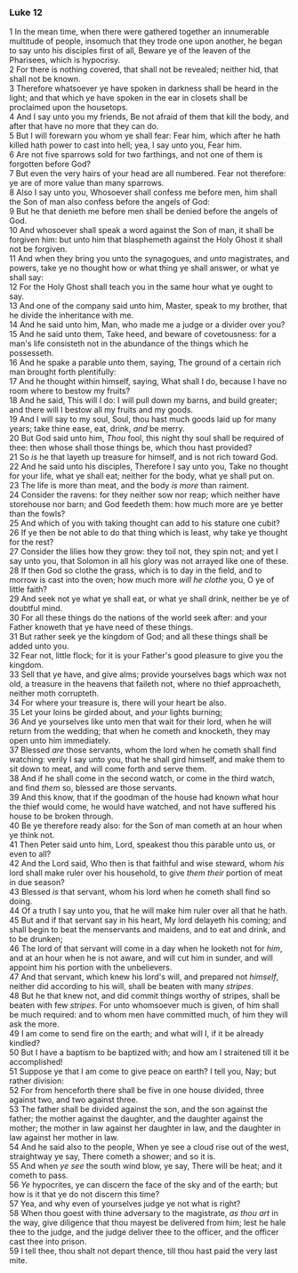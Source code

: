 ### Luke 12

1 In the mean time, when there were gathered together an innumerable multitude of people, insomuch that they trode one upon another, he began to say unto his disciples first of all, Beware ye of the leaven of the Pharisees, which is hypocrisy.  
2 For there is nothing covered, that shall not be revealed; neither hid, that shall not be known.  
3 Therefore whatsoever ye have spoken in darkness shall be heard in the light; and that which ye have spoken in the ear in closets shall be proclaimed upon the housetops.  
4 And I say unto you my friends, Be not afraid of them that kill the body, and after that have no more that they can do.  
5 But I will forewarn you whom ye shall fear: Fear him, which after he hath killed hath power to cast into hell; yea, I say unto you, Fear him.  
6 Are not five sparrows sold for two farthings, and not one of them is forgotten before God?  
7 But even the very hairs of your head are all numbered. Fear not therefore: ye are of more value than many sparrows.  
8 Also I say unto you, Whosoever shall confess me before men, him shall the Son of man also confess before the angels of God:  
9 But he that denieth me before men shall be denied before the angels of God.  
10 And whosoever shall speak a word against the Son of man, it shall be forgiven him: but unto him that blasphemeth against the Holy Ghost it shall not be forgiven.  
11 And when they bring you unto the synagogues, and *unto* magistrates, and powers, take ye no thought how or what thing ye shall answer, or what ye shall say:  
12 For the Holy Ghost shall teach you in the same hour what ye ought to say.  
13 And one of the company said unto him, Master, speak to my brother, that he divide the inheritance with me.  
14 And he said unto him, Man, who made me a judge or a divider over you?  
15 And he said unto them, Take heed, and beware of covetousness: for a man's life consisteth not in the abundance of the things which he possesseth.  
16 And he spake a parable unto them, saying, The ground of a certain rich man brought forth plentifully:  
17 And he thought within himself, saying, What shall I do, because I have no room where to bestow my fruits?  
18 And he said, This will I do: I will pull down my barns, and build greater; and there will I bestow all my fruits and my goods.  
19 And I will say to my soul, Soul, thou hast much goods laid up for many years; take thine ease, eat, drink, *and* be merry.  
20 But God said unto him, *Thou* fool, this night thy soul shall be required of thee: then whose shall those things be, which thou hast provided?  
21 So *is* he that layeth up treasure for himself, and is not rich toward God.  
22 And he said unto his disciples, Therefore I say unto you, Take no thought for your life, what ye shall eat; neither for the body, what ye shall put on.  
23 The life is more than meat, and the body *is more* than raiment.  
24 Consider the ravens: for they neither sow nor reap; which neither have storehouse nor barn; and God feedeth them: how much more are ye better than the fowls?  
25 And which of you with taking thought can add to his stature one cubit?  
26 If ye then be not able to do that thing which is least, why take ye thought for the rest?  
27 Consider the lilies how they grow: they toil not, they spin not; and yet I say unto you, that Solomon in all his glory was not arrayed like one of these.  
28 If then God so clothe the grass, which is to day in the field, and to morrow is cast into the oven; how much more *will he clothe* you, O ye of little faith?  
29 And seek not ye what ye shall eat, or what ye shall drink, neither be ye of doubtful mind.  
30 For all these things do the nations of the world seek after: and your Father knoweth that ye have need of these things.  
31 But rather seek ye the kingdom of God; and all these things shall be added unto you.  
32 Fear not, little flock; for it is your Father's good pleasure to give you the kingdom.  
33 Sell that ye have, and give alms; provide yourselves bags which wax not old, a treasure in the heavens that faileth not, where no thief approacheth, neither moth corrupteth.  
34 For where your treasure is, there will your heart be also.  
35 Let your loins be girded about, and *your* lights burning;  
36 And ye yourselves like unto men that wait for their lord, when he will return from the wedding; that when he cometh and knocketh, they may open unto him immediately.  
37 Blessed *are* those servants, whom the lord when he cometh shall find watching: verily I say unto you, that he shall gird himself, and make them to sit down to meat, and will come forth and serve them.  
38 And if he shall come in the second watch, or come in the third watch, and find *them* so, blessed are those servants.  
39 And this know, that if the goodman of the house had known what hour the thief would come, he would have watched, and not have suffered his house to be broken through.  
40 Be ye therefore ready also: for the Son of man cometh at an hour when ye think not.  
41 Then Peter said unto him, Lord, speakest thou this parable unto us, or even to all?  
42 And the Lord said, Who then is that faithful and wise steward, whom *his* lord shall make ruler over his household, to give *them their* portion of meat in due season?  
43 Blessed *is* that servant, whom his lord when he cometh shall find so doing.  
44 Of a truth I say unto you, that he will make him ruler over all that he hath.  
45 But and if that servant say in his heart, My lord delayeth his coming; and shall begin to beat the menservants and maidens, and to eat and drink, and to be drunken;  
46 The lord of that servant will come in a day when he looketh not for *him*, and at an hour when he is not aware, and will cut him in sunder, and will appoint him his portion with the unbelievers.  
47 And that servant, which knew his lord's will, and prepared not *himself*, neither did according to his will, shall be beaten with many *stripes*.  
48 But he that knew not, and did commit things worthy of stripes, shall be beaten with few *stripes*. For unto whomsoever much is given, of him shall be much required: and to whom men have committed much, of him they will ask the more.  
49 I am come to send fire on the earth; and what will I, if it be already kindled?  
50 But I have a baptism to be baptized with; and how am I straitened till it be accomplished!  
51 Suppose ye that I am come to give peace on earth? I tell you, Nay; but rather division:  
52 For from henceforth there shall be five in one house divided, three against two, and two against three.  
53 The father shall be divided against the son, and the son against the father; the mother against the daughter, and the daughter against the mother; the mother in law against her daughter in law, and the daughter in law against her mother in law.  
54 And he said also to the people, When ye see a cloud rise out of the west, straightway ye say, There cometh a shower; and so it is.  
55 And when *ye see* the south wind blow, ye say, There will be heat; and it cometh to pass.  
56 *Ye* hypocrites, ye can discern the face of the sky and of the earth; but how is it that ye do not discern this time?  
57 Yea, and why even of yourselves judge ye not what is right?  
58 When thou goest with thine adversary to the magistrate, *as thou art* in the way, give diligence that thou mayest be delivered from him; lest he hale thee to the judge, and the judge deliver thee to the officer, and the officer cast thee into prison.  
59 I tell thee, thou shalt not depart thence, till thou hast paid the very last mite.  

